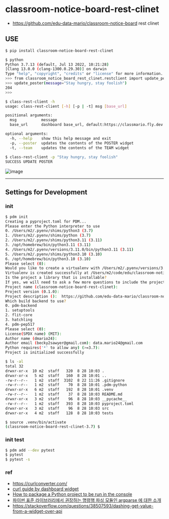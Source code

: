 # classroom-notice-board-rest-clinet
- https://github.com/edu-data-mario/classroom-notice-board rest clinet

## USE
```bash
$ pip install classroom-notice-board-rest-clinet

$ python
Python 3.7.13 (default, Jul 13 2022, 10:21:28) 
[Clang 13.0.0 (clang-1300.0.29.30)] on darwin
Type "help", "copyright", "credits" or "license" for more information.
>>> from classroom_notice_board_rest_clinet.restclient import update_poster
>>> update_poster(message="Stay hungry, stay foolish")
204
>>> 
```

```bash
$ class-rest-client -h
usage: class-rest-client [-h] [-p | -t] msg [base_url]

positional arguments:
  msg           message
  base_url      dashboard base_url, default:https://classmario.fly.dev

optional arguments:
  -h, --help    show this help message and exit
  -p, --poster  updates the contents of the POSTER widget
  -t, --team    updates the contents of the TEAM widget
  
$ class-rest-client -p "Stay hungry, stay foolish"
SUCCESS UPDATE POSTER
```

![image](https://github.com/edu-data-mario/classroom-notice-board-rest-clinet/assets/134017660/7a014960-f525-4eb0-ae64-90588e98d4d4)

----

## Settings for Development

### init
```bash
$ pdm init
Creating a pyproject.toml for PDM...
Please enter the Python interpreter to use
0. /Users/m2/.pyenv/shims/python3 (3.7)
1. /Users/m2/.pyenv/shims/python (3.7)
2. /Users/m2/.pyenv/shims/python3.11 (3.11)
3. /opt/homebrew/bin/python3.11 (3.11)
4. /Users/m2/.pyenv/versions/3.11.0/bin/python3.11 (3.11)
5. /Users/m2/.pyenv/shims/python3.10 (3.10)
6. /opt/homebrew/bin/python3.10 (3.10)
Please select (0):
Would you like to create a virtualenv with /Users/m2/.pyenv/versions/3.7.13/bin/python3? [y/n] (y):
Virtualenv is created successfully at /Users/m2/code/edu/classroom-notice-board-rest-clinet/.venv
Is the project a library that is installable?
If yes, we will need to ask a few more questions to include the project name and build backend [y/n] (n): y
Project name (classroom-notice-board-rest-clinet):
Project version (0.1.0):
Project description ():  https://github.com/edu-data-mario/classroom-notice-board rest clinet
Which build backend to use?
0. pdm-backend
1. setuptools
2. flit-core
3. hatchling
4. pdm-pep517
Please select (0):
License(SPDX name) (MIT):
Author name (dmario24):
Author email (becky2sawyer@gmail.com): data.mario24@gmail.com
Python requires('*' to allow any) (>=3.7):
Project is initialized successfully

$ ls -al
total 32
drwxr-xr-x  10 m2  staff   320  8 28 10:03 .
drwxr-xr-x   5 m2  staff   160  8 28 10:01 ..
-rw-r--r--   1 m2  staff  3102  8 22 11:26 .gitignore
-rw-r--r--   1 m2  staff    70  8 28 10:01 .pdm-python
drwxr-xr-x   6 m2  staff   192  8 28 10:01 .venv
-rw-r--r--   1 m2  staff    37  8 28 10:03 README.md
drwxr-xr-x   3 m2  staff    96  8 28 10:03 __pycache__
-rw-r--r--   1 m2  staff   393  8 28 10:03 pyproject.toml
drwxr-xr-x   3 m2  staff    96  8 28 10:03 src
drwxr-xr-x   4 m2  staff   128  8 28 10:03 tests

$ source .venv/bin/activate
(classroom-notice-board-rest-clinet-3.7) $  
```

### init test
```bash
$ pdm add --dev pytest
$ pytest
$ pytest -s
```

### ref
- https://curlconverter.com/
- [curl guide by dashboard widget](https://github.com/Shopify/dashing/issues/56#issuecomment-11743170)
- [How to package a Python project to be run in the console](https://stackoverflow.com/questions/69638969/how-to-package-a-python-project-to-be-run-in-the-console)
- [파이썬 표준 라이브러리에서 권장하는 명령행 파싱 모듈인 argparse 에 대한 소개](https://docs.python.org/ko/3/howto/argparse.html#argparse-tutorial)
- https://stackoverflow.com/questions/38507593/dashing-get-value-from-a-widget-over-api